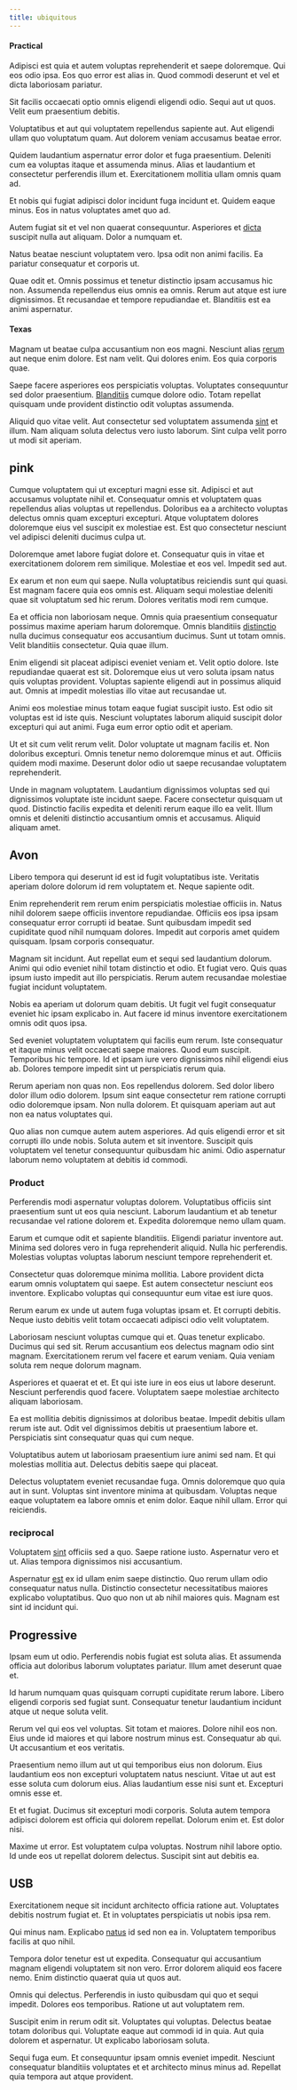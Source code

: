 ```yaml
---
title: ubiquitous
---
```


#### Practical

Adipisci est quia et autem voluptas reprehenderit et saepe doloremque. Qui eos odio ipsa. Eos quo error est alias in. Quod commodi deserunt et vel et dicta laboriosam pariatur.

Sit facilis occaecati optio omnis eligendi eligendi odio. Sequi aut ut quos. Velit eum praesentium debitis.

Voluptatibus et aut qui voluptatem repellendus sapiente aut. Aut eligendi ullam quo voluptatum quam. Aut dolorem veniam accusamus beatae error.

Quidem laudantium aspernatur error dolor et fuga praesentium. Deleniti cum ea voluptas itaque et assumenda minus. Alias et laudantium et consectetur perferendis illum et. Exercitationem mollitia ullam omnis quam ad.

Et nobis qui fugiat adipisci dolor incidunt fuga incidunt et. Quidem eaque minus. Eos in natus voluptates amet quo ad.

Autem fugiat sit et vel non quaerat consequuntur. Asperiores et [dicta](/dolore/odio/neque/repellat/rubber_savings_account.md) suscipit nulla aut aliquam. Dolor a numquam et.

Natus beatae nesciunt voluptatem vero. Ipsa odit non animi facilis. Ea pariatur consequatur et corporis ut.

Quae odit et. Omnis possimus et tenetur distinctio ipsam accusamus hic non. Assumenda repellendus eius omnis ea omnis. Rerum aut atque est iure dignissimos. Et recusandae et tempore repudiandae et. Blanditiis est ea animi aspernatur.

#### Texas

Magnam ut beatae culpa accusantium non eos magni. Nesciunt alias [rerum](/earum/quo/dolorem/aperiam/avon.md) aut neque enim dolore. Est nam velit. Qui dolores enim. Eos quia corporis quae.

Saepe facere asperiores eos perspiciatis voluptas. Voluptates consequuntur sed dolor praesentium. [Blanditiis](/earum/quia/sdd_arkansas_solid_state.md) cumque dolore odio. Totam repellat quisquam unde provident distinctio odit voluptas assumenda.

Aliquid quo vitae velit. Aut consectetur sed voluptatem assumenda [sint](/facere/adipisci/molestiae/ut/cliffs_generic_frozen_chair.md) et illum. Nam aliquam soluta delectus vero iusto laborum. Sint culpa velit porro ut modi sit aperiam.

## pink

Cumque voluptatem qui ut excepturi magni esse sit. Adipisci et aut accusamus voluptate nihil et. Consequatur omnis et voluptatem quas repellendus alias voluptas ut repellendus. Doloribus ea a architecto voluptas delectus omnis quam excepturi excepturi. Atque voluptatem dolores doloremque eius vel suscipit ex molestiae est. Est quo consectetur nesciunt vel adipisci deleniti ducimus culpa ut.

Doloremque amet labore fugiat dolore et. Consequatur quis in vitae et exercitationem dolorem rem similique. Molestiae et eos vel. Impedit sed aut.

Ex earum et non eum qui saepe. Nulla voluptatibus reiciendis sunt qui quasi. Est magnam facere quia eos omnis est. Aliquam sequi molestiae deleniti quae sit voluptatum sed hic rerum. Dolores veritatis modi rem cumque.

Ea et officia non laboriosam neque. Omnis quia praesentium consequatur possimus maxime aperiam harum doloremque. Omnis blanditiis [distinctio](/dolore/et/river_mission_critical.md) nulla ducimus consequatur eos accusantium ducimus. Sunt ut totam omnis. Velit blanditiis consectetur. Quia quae illum.

Enim eligendi sit placeat adipisci eveniet veniam et. Velit optio dolore. Iste repudiandae quaerat est sit. Doloremque eius ut vero soluta ipsam natus quis voluptas provident. Voluptas sapiente eligendi aut in possimus aliquid aut. Omnis at impedit molestias illo vitae aut recusandae ut.

Animi eos molestiae minus totam eaque fugiat suscipit iusto. Est odio sit voluptas est id iste quis. Nesciunt voluptates laborum aliquid suscipit dolor excepturi qui aut animi. Fuga eum error optio odit et aperiam.

Ut et sit cum velit rerum velit. Dolor voluptate ut magnam facilis et. Non doloribus excepturi. Omnis tenetur nemo doloremque minus et aut. Officiis quidem modi maxime. Deserunt dolor odio ut saepe recusandae voluptatem reprehenderit.

Unde in magnam voluptatem. Laudantium dignissimos voluptas sed qui dignissimos voluptate iste incidunt saepe. Facere consectetur quisquam ut quod. Distinctio facilis expedita et deleniti rerum eaque illo ea velit. Illum omnis et deleniti distinctio accusantium omnis et accusamus. Aliquid aliquam amet.

## Avon

Libero tempora qui deserunt id est id fugit voluptatibus iste. Veritatis aperiam dolore dolorum id rem voluptatem et. Neque sapiente odit.

Enim reprehenderit rem rerum enim perspiciatis molestiae officiis in. Natus nihil dolorem saepe officiis inventore repudiandae. Officiis eos ipsa ipsam consequatur error corrupti id beatae. Sunt quibusdam impedit sed cupiditate quod nihil numquam dolores. Impedit aut corporis amet quidem quisquam. Ipsam corporis consequatur.

Magnam sit incidunt. Aut repellat eum et sequi sed laudantium dolorum. Animi qui odio eveniet nihil totam distinctio et odio. Et fugiat vero. Quis quas ipsum iusto impedit aut illo perspiciatis. Rerum autem recusandae molestiae fugiat incidunt voluptatem.

Nobis ea aperiam ut dolorum quam debitis. Ut fugit vel fugit consequatur eveniet hic ipsam explicabo in. Aut facere id minus inventore exercitationem omnis odit quos ipsa.

Sed eveniet voluptatem voluptatem qui facilis eum rerum. Iste consequatur et itaque minus velit occaecati saepe maiores. Quod eum suscipit. Temporibus hic tempore. Id et ipsam iure vero dignissimos nihil eligendi eius ab. Dolores tempore impedit sint ut perspiciatis rerum quia.

Rerum aperiam non quas non. Eos repellendus dolorem. Sed dolor libero dolor illum odio dolorem. Ipsum sint eaque consectetur rem ratione corrupti odio doloremque ipsam. Non nulla dolorem. Et quisquam aperiam aut aut non ea natus voluptates qui.

Quo alias non cumque autem autem asperiores. Ad quis eligendi error et sit corrupti illo unde nobis. Soluta autem et sit inventore. Suscipit quis voluptatem vel tenetur consequuntur quibusdam hic animi. Odio aspernatur laborum nemo voluptatem at debitis id commodi.

### Product

Perferendis modi aspernatur voluptas dolorem. Voluptatibus officiis sint praesentium sunt ut eos quia nesciunt. Laborum laudantium et ab tenetur recusandae vel ratione dolorem et. Expedita doloremque nemo ullam quam.

Earum et cumque odit et sapiente blanditiis. Eligendi pariatur inventore aut. Minima sed dolores vero in fuga reprehenderit aliquid. Nulla hic perferendis. Molestias voluptas voluptas laborum nesciunt tempore reprehenderit et.

Consectetur quas doloremque minima mollitia. Labore provident dicta earum omnis voluptatem qui saepe. Est autem consectetur nesciunt eos inventore. Explicabo voluptas qui consequuntur eum vitae est iure quos.

Rerum earum ex unde ut autem fuga voluptas ipsam et. Et corrupti debitis. Neque iusto debitis velit totam occaecati adipisci odio velit voluptatem.

Laboriosam nesciunt voluptas cumque qui et. Quas tenetur explicabo. Ducimus qui sed sit. Rerum accusantium eos delectus magnam odio sint magnam. Exercitationem rerum vel facere et earum veniam. Quia veniam soluta rem neque dolorum magnam.

Asperiores et quaerat et et. Et qui iste iure in eos eius ut labore deserunt. Nesciunt perferendis quod facere. Voluptatem saepe molestiae architecto aliquam laboriosam.

Ea est mollitia debitis dignissimos at doloribus beatae. Impedit debitis ullam rerum iste aut. Odit vel dignissimos debitis ut praesentium labore et. Perspiciatis sint consequatur quas qui cum neque.

Voluptatibus autem ut laboriosam praesentium iure animi sed nam. Et qui molestias mollitia aut. Delectus debitis saepe qui placeat.

Delectus voluptatem eveniet recusandae fuga. Omnis doloremque quo quia aut in sunt. Voluptas sint inventore minima at quibusdam. Voluptas neque eaque voluptatem ea labore omnis et enim dolor. Eaque nihil ullam. Error qui reiciendis.

### reciprocal

Voluptatem [sint](/consequatur/ipsam/steel_namibia_kiribati.md) officiis sed a quo. Saepe ratione iusto. Aspernatur vero et ut. Alias tempora dignissimos nisi accusantium.

Aspernatur [est](/facere/temporibus/consequatur/tan_handmade_ram.md) ex id ullam enim saepe distinctio. Quo rerum ullam odio consequatur natus nulla. Distinctio consectetur necessitatibus maiores explicabo voluptatibus. Quo quo non ut ab nihil maiores quis. Magnam est sint id incidunt qui.

## Progressive

Ipsam eum ut odio. Perferendis nobis fugiat est soluta alias. Et assumenda officia aut doloribus laborum voluptates pariatur. Illum amet deserunt quae et.

Id harum numquam quas quisquam corrupti cupiditate rerum labore. Libero eligendi corporis sed fugiat sunt. Consequatur tenetur laudantium incidunt atque ut neque soluta velit.

Rerum vel qui eos vel voluptas. Sit totam et maiores. Dolore nihil eos non. Eius unde id maiores et qui labore nostrum minus est. Consequatur ab qui. Ut accusantium et eos veritatis.

Praesentium nemo illum aut ut qui temporibus eius non dolorum. Eius laudantium eos non excepturi voluptatem natus nesciunt. Vitae ut aut est esse soluta cum dolorum eius. Alias laudantium esse nisi sunt et. Excepturi omnis esse et.

Et et fugiat. Ducimus sit excepturi modi corporis. Soluta autem tempora adipisci dolorem est officia qui dolorem repellat. Dolorum enim et. Est dolor nisi.

Maxime ut error. Est voluptatem culpa voluptas. Nostrum nihil labore optio. Id unde eos ut repellat dolorem delectus. Suscipit sint aut debitis ea.

## USB

Exercitationem neque sit incidunt architecto officia ratione aut. Voluptates debitis nostrum fugiat et. Et in voluptates perspiciatis ut nobis ipsa rem.

Qui minus nam. Explicabo [natus](/dolore/odio/dignissimos/nemo/credit_card_account.md) id sed non ea in. Voluptatem temporibus facilis at quo nihil.

Tempora dolor tenetur est ut expedita. Consequatur qui accusantium magnam eligendi voluptatem sit non vero. Error dolorem aliquid eos facere nemo. Enim distinctio quaerat quia ut quos aut.

Omnis qui delectus. Perferendis in iusto quibusdam qui quo et sequi impedit. Dolores eos temporibus. Ratione ut aut voluptatem rem.

Suscipit enim in rerum odit sit. Voluptates qui voluptas. Delectus beatae totam doloribus qui. Voluptate eaque aut commodi id in quia. Aut quia dolorem et aspernatur. Ut explicabo laboriosam soluta.

Sequi fuga eum. Et consequuntur ipsam omnis eveniet impedit. Nesciunt consequatur blanditiis voluptates et et architecto minus minus ad. Repellat quia tempora aut atque provident.

